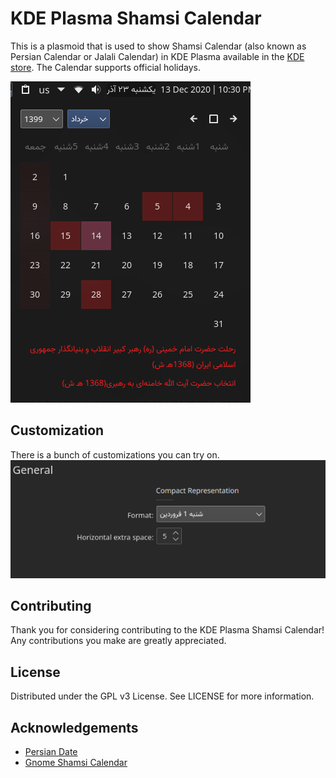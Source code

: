 # KDE Plasma Shamsi Calendar
This is a plasmoid that is used to show Shamsi Calendar (also known as Persian Calendar or Jalali Calendar) in KDE Plasma available in the [KDE store](https://store.kde.org/p/1460130/). The Calendar supports official holidays.

![screenshot](./package/contents/img/shamsi-calendar-full.png)

## Customization
There is a bunch of customizations you can try on.
![screenshot](./package/contents/img/customization.png)

## Contributing
Thank you for considering contributing to the KDE Plasma Shamsi Calendar! Any contributions you make are greatly appreciated.

## License
Distributed under the GPL v3 License. See LICENSE for more information.

## Acknowledgements
* [Persian Date](https://github.com/babakhani/PersianDate)
* [Gnome Shamsi Calendar](https://github.com/SCR-IR/gnome-shamsi-calendar)